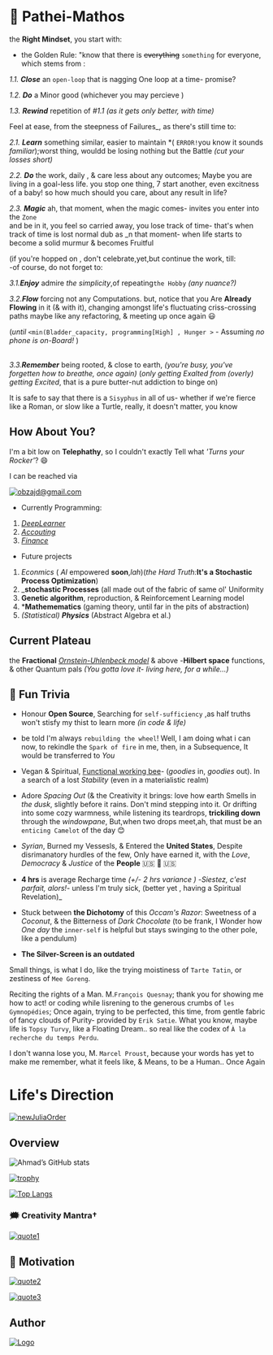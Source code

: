 # 🐉 Pathei-Mathos

the __Right Mindset__, you start with: <br />
- the Golden Rule: "know that there is ~~everything~~ `something` for everyone, which stems from :<br />

*1.1. **Close*** an `open-loop`  that is nagging One loop at a time- promise? <br/>

_*1.2. **Do***_ a Minor good (whichever you may percieve ) <br/>

_1.3. **Rewind**_ repetition of _#1.1_ _(as it gets only better, with time)_ <br/>

Feel at ease, from the steepness of Failures_, as there's still time to:

_2.1. **Learn**_ something similar, easier to maintain  *( `ERROR!`you know it sounds *familiar*);worst thing, wouldd be losing nothing but the Battle _(cut your losses short)_ <br />

_2.2. **Do**_ the work, daily , & care less about any outcomes; Maybe you are living in a goal-less life. you stop one thing, 7 start another, even excitness of a baby! so how much should you care, about any result in life? <br />

_2.3. **Magic**_ ah, that moment, when the magic comes- invites you  enter into the `Zone` <br />
and be in it, you feel so carried away, you lose track of time- that's when track of time is lost normal  dub as _n that moment- when life starts to become a solid murmur &  becomes Fruitful 

(if you're hopped on , don't celebrate,yet,but continue the work, till: <br />
-of course, do not forget to:<br />

_3.1.**Enjoy**_ admire _the simplicity_,of repeating`the Hobby` *(any nuance?)*<br />

_3.2.**Flow**_  forcing not any  Computations. but, notice that you Are **Already Flowing** in it (& with it), 
changing amongst life's  fluctuating criss-crossing paths maybe like any refactoring, & meeting up once again 😃 <br />

(*until* `<min(Bladder_capacity, programming[High] , Hunger >` - Assuming *no phone is on-Board!* )<br /> <br />

_3.3.**Remember**_ being rooted, & close to earth, *(you're busy, you've forgetten how to breathe, once again)*
 (*only getting Exalted from (overly) getting Excited*, that is a pure butter-nut addiction to binge on)<br/>

It is safe to say that there is a `Sisyphus` in all of us- whether if we're fierce like a Roman, or slow like a Turtle, really, it doesn't matter, you know 
<br/>

  
## How About You?

I'm a bit low on **Telephathy**, so I couldn't exactly Tell what _'Turns your Rocker'_? 😄

I can be reached via

[![obzajd@gmail.com](https://img.shields.io/badge/Gmail-D14836?style=for-the-badge&logo=gmail&logoColor=white)](mailto:obzajd@gmail.com)

  


- Currently Programming: 
1. [*DeepLearner*](https://github.com/adamwillisXanax/DeepLearner)
2. [_Accouting_](https://github.com/adamwillisXanax/Thee-accountant) 
3. [_Finance_](https://github.com/adamwillisXanax/SolvencyPredictor/blob/main/README.md)


- Future projects 
1. _Econmics_ ( _AI_ empowered **soon**,_lah_)(_the Hard Truth:_**It's a Stochastic Process Optimization**)
2. _**stochastic Processes** (all made out of the fabric of same ol' Uniformity
3. **Genetic algorithm**, reproduction, &  Reinforcement Learning model
4. ***Mathemematics** (gaming theory, until far in the pits of abstraction)
5. _(Statistical) **Physics**_ (Abstract Algebra et al.)
## Current Plateau
the **Fractional** [_Ornstein-Uhlenbeck model_](https://scholar.google.com/scholar?hl=en&as_sdt=0%2C9&q=Fractional+Ornstein-Uhlenbeck+model&btnG=)  & above
-**Hilbert space** functions, & other Quantum pals 
_(You gotta love it- living here,  for a while...)_
## 🎉 Fun Trivia

- Honour **Open Source**, Searching for `self-sufficiency` ,as half truths won't stisfy my thist to learn more 
_(in code & life)_

-  be told  I'm always `rebuilding the wheel`! Well, I am doing what i can now, to rekindle the `Spark of fire` in me, then, in a Subsequence, It would be transferred to *You*

- Vegan & Spiritual, [Functional working bee](https://www.cambridge.org/core/journals/psychiatric-bulletin/article/the-genesis-of-artistic-creativity-aspergers-syndrome-and-the-arts-michael-fitzgerald-jessica-kingsley-2005-1395-pb-256-pp-isbn-1-84310-334-6/E7E34A4440E1D96A2D8B696669694BB6)- (_goodies_ in, _goodies_ out). In a search of a lost _Stability_ (even in a materialistic realm) 

- Adore _Spacing Out_ (&  the Creativity it brings:
love how earth Smells in _the dusk_, slightly before it rains. Don't mind stepping into it. Or drifting into some cozy warmness, while listening its teardrops, **trickiling down**  through the _windowpane_, But,when two drops meet,ah, that must be an `enticing Camelot` of the day 😊

- _Syrian_, Burned my Vessesls, & Entered the **United States**, Despite disrimanatory hurdles of the few,
Only have earned it,
with the _Love_, _Democracy_ & _Justice_ of the **People**  &#x1F1FA;&#x1F1F8; 🤠 🇺🇸

- **4 hrs** is average Recharge time _(+/- 2 hrs variance )_ -_Siestez, c'est parfait, alors!_- unless I'm truly sick, (better yet , having a Spiritual Revelation)_


- Stuck between **the Dichotomy** of this _Occam's Razor_: Sweetness of a _Coconut_, & the Bitterness of _Dark Chocolate_ (to be frank, I Wonder how *One day* the `inner-self` is helpful but stays swinging to the other pole, like a pendulum)

- **The Silver-Screen is an outdated**

Small things, is what I do, like the trying moistiness of `Tarte Tatin`, or zestiness of  `Mee Goreng`. 

Reciting the rights of a Man. M.`François Quesnay`; thank you for showing me how to act! or coding while lisrening to the generous crumbs of `les Gymnopédies`; Once again, trying to be perfected, this time, from gentle fabric of fancy clouds of Purity- provided by `Erik Satie`. What you know, maybe life is `Topsy Turvy`, like a Floating Dream.. so real like the codex of `À la recherche du temps Perdu`.  

I don't wanna lose you, M. `Marcel Proust`, because your words has yet to make me remember, what it feels like, & Means, to be a Human.. Once Again

# Life's Direction

[![newJuliaOrder](Assets/newJuliaOrder.png)](Assets/newJuliaOrder.png)

## Overview
![Ahmad’s GitHub stats](https://github-readme-stats.vercel.app/api?username=adamwillisXanax&show_icons=true&theme)

[![trophy](https://github-profile-trophy.vercel.app/?username=adamwillisXanax)
](https://github-profile-trophy.vercel.app/?username=adamwillisXanax)


[![Top Langs](https://github-readme-stats.vercel.app/api/top-langs/?username=adamwillisXanax&hide=kotlin&layout=compact)](https://github-readme-stats.vercel.app/api/top-langs/?username=adamwillisXanax&hide=kotlin&layout=compact)

### &#x1F5EF; Creativity Mantra†

[![quote1](Assets/quote1.png)](Assets/quote1.png)

## &#x1F31F; Motivation

[![quote2](Assets/quote2.png)](Assets/quote2.png)

[![quote3](Assets/quote3.png)](Assets/quote3.png)

## Author

[![Logo](Assets/logo.png)
](https://github.com/adamwillisXanax/adamwillisXanax)
